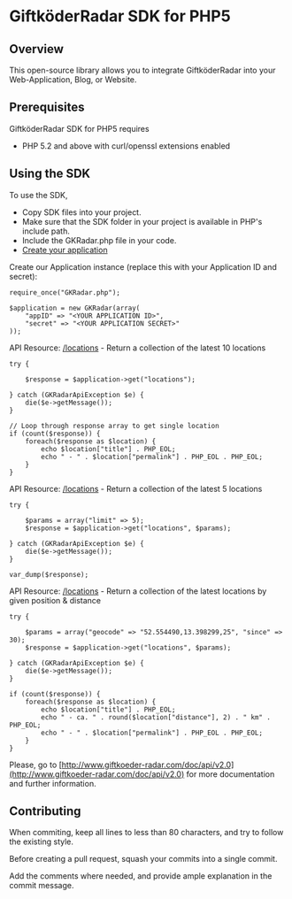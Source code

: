 GiftköderRadar SDK for PHP5
===========================

Overview
--------
This open-source library allows you to integrate GiftköderRadar into your Web-Application, Blog, or Website.


Prerequisites
-------------

GiftköderRadar SDK for PHP5 requires 

   * PHP 5.2 and above with curl/openssl extensions enabled
   
Using the SDK
-------------

To use the SDK,

   * Copy SDK files into your project.
   * Make sure that the SDK folder in your project is available in PHP's include path.
   * Include the GKRadar.php file in your code.
   * [Create your application](http://www.giftkoeder-radar.com/entwickler/registrieren.html)
	
Create our Application instance (replace this with your Application ID and secret):

	require_once("GKRadar.php");
	
	$application = new GKRadar(array(
		"appID" => "<YOUR APPLICATION ID>",
		"secret" => "<YOUR APPLICATION SECRET>"
	));
	
API Resource: [/locations](http://www.giftkoeder-radar.com/doc/api/v2.0/get/locations) - Return a collection of the latest 10 locations

	try {
	
    	$response = $application->get("locations");
	
	} catch (GKRadarApiException $e) {
    	die($e->getMessage());
	}
	
	// Loop through response array to get single location
	if (count($response)) {
    	foreach($response as $location) {
        	echo $location["title"] . PHP_EOL;
        	echo " - " . $location["permalink"] . PHP_EOL . PHP_EOL;
    	}
	}
	
API Resource: [/locations](http://www.giftkoeder-radar.com/doc/api/v2.0/get/locations) - Return a collection of the latest 5 locations

	try {
    
    	$params = array("limit" => 5);
    	$response = $application->get("locations", $params);

	} catch (GKRadarApiException $e) {
    	die($e->getMessage());
	}
	
	var_dump($response);

API Resource: [/locations](http://www.giftkoeder-radar.com/doc/api/v2.0/get/locations) - Return a collection of the latest locations by given position & distance

	try {
    
    	$params = array("geocode" => "52.554490,13.398299,25", "since" => 30);
    	$response = $application->get("locations", $params);

	} catch (GKRadarApiException $e) {
    	die($e->getMessage());
	}

	if (count($response)) {
   		foreach($response as $location) {
        	echo $location["title"] . PHP_EOL;
        	echo " - ca. " . round($location["distance"], 2) . " km" . PHP_EOL;
        	echo " - " . $location["permalink"] . PHP_EOL . PHP_EOL;
    	}
	}
	
Please, go to [http://www.giftkoeder-radar.com/doc/api/v2.0](http://www.giftkoeder-radar.com/doc/api/v2.0) for more documentation and further information.
	
Contributing
------------

When commiting, keep all lines to less than 80 characters, and try to follow the existing style.

Before creating a pull request, squash your commits into a single commit.

Add the comments where needed, and provide ample explanation in the commit message.
